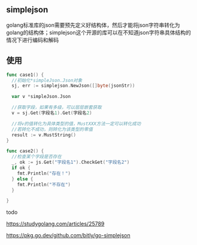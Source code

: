 ## simplejson

golang标准库的json需要预先定义好结构体，然后才能将json字符串转化为golang的结构体；simplejson这个开源的库可以在不知道json字符串具体结构的情况下进行编码和解码

## 使用

```go
func case1() {
  //初始化*simpleJson.Json对象
  sj, err := simplejson.NewJson([]byte(jsonStr))

  var v *simpleJson.Json

  //获取字段，如果有多级，可以层层嵌套获取
  v = sj.Get(字段名1).Get(字段名2)

  //将v的值转化为具体类型的值，MustXXX方法一定可以转化成功
  //若转化不成功，则转化为该类型的零值
  result := v.MustString()
}

func case2() {
  //检查某个字段是否存在 
  _, ok := js.Get("字段名1").CheckGet("字段名2") 
  if ok { 
    fmt.Println("存在！") 
  } else { 
    fmt.Println("不存在") 
  }

}
```

todo

https://studygolang.com/articles/25789

https://pkg.go.dev/github.com/bitly/go-simplejson